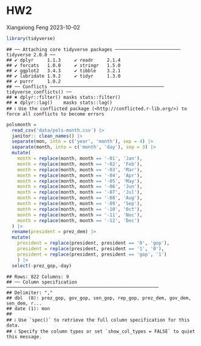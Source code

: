 HW2
================
Xiangxiong Feng
2023-10-02

``` r
library(tidyverse)
```

    ## ── Attaching core tidyverse packages ──────────────────────── tidyverse 2.0.0 ──
    ## ✔ dplyr     1.1.3     ✔ readr     2.1.4
    ## ✔ forcats   1.0.0     ✔ stringr   1.5.0
    ## ✔ ggplot2   3.4.3     ✔ tibble    3.2.1
    ## ✔ lubridate 1.9.2     ✔ tidyr     1.3.0
    ## ✔ purrr     1.0.2     
    ## ── Conflicts ────────────────────────────────────────── tidyverse_conflicts() ──
    ## ✖ dplyr::filter() masks stats::filter()
    ## ✖ dplyr::lag()    masks stats::lag()
    ## ℹ Use the conflicted package (<http://conflicted.r-lib.org/>) to force all conflicts to become errors

``` r
polsmonth = 
  read_csv('data/pols-month.csv') |>
  janitor:: clean_names() |>
  separate(mon, into = c('year', 'month'), sep = 4) |>
  separate(month, into = c('month', 'day'), sep = 3) |>
  mutate(
    month = replace(month, month == '-01', 'Jan'),
    month = replace(month, month == '-02', 'Feb'),
    month = replace(month, month == '-03', 'Mar'),
    month = replace(month, month == '-04', 'Apr'),
    month = replace(month, month == '-05', 'May'),
    month = replace(month, month == '-06', 'Jun'),
    month = replace(month, month == '-07', 'Jul'),
    month = replace(month, month == '-08', 'Aug'),
    month = replace(month, month == '-09', 'Sep'),
    month = replace(month, month == '-10', 'Oct'),
    month = replace(month, month == '-11', 'Noc'),
    month = replace(month, month == '-12', 'Dec')
  ) |>
  rename(president = prez_dem) |>
  mutate(
    president = replace(president, president == '0', 'gop'),
    president = replace(president, president == '1', '0'),
    president = replace(president, president == 'gop', '1')
    ) |>
  select(-prez_gop,-day)
```

    ## Rows: 822 Columns: 9
    ## ── Column specification ────────────────────────────────────────────────────────
    ## Delimiter: ","
    ## dbl  (8): prez_gop, gov_gop, sen_gop, rep_gop, prez_dem, gov_dem, sen_dem, r...
    ## date (1): mon
    ## 
    ## ℹ Use `spec()` to retrieve the full column specification for this data.
    ## ℹ Specify the column types or set `show_col_types = FALSE` to quiet this message.
